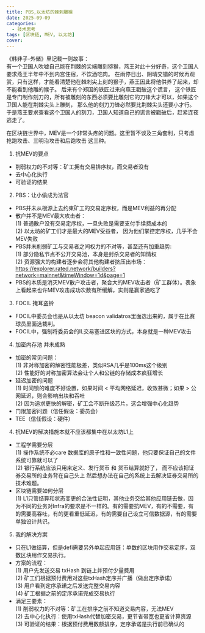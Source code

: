 ```yaml
---
title: PBS,以太坊的棘刺雕猴
date: 2025-09-09
categories:
  - 技术思考
tags: [区块链, MEV, 以太坊]
cover: 
---  
```


《韩非子-外储》里记载一则故事：  
有一个卫国人吹嘘自己能在荆棘的尖端雕刻猕猴，燕王对此十分好奇，这个卫国人要求燕王半年中不到内宫住宿，不饮酒吃肉。
在雨停日出、阴晴交错的时候再观赏，只有这样，才能看清楚他在棘刺尖上刻的猴子，燕王因此将他供养了起来，却不能看到他雕的猴子。 
后来有个郑国的铁匠过来向燕王戳破这个谎言， 这个铁匠是专门制作刻刀的，所有被雕刻的东西必须要比雕刻它的刀锋大才可以，如果这个卫国人能在荆棘尖头上雕刻，
那么他的刻刀刀锋必然要比荆棘尖头还要小才行。 于是燕王要求查看这个卫国人的刻刀，卫国人知道自己的谎言被戳破后，赶紧连夜逃走了。  


在区块链世界中，MEV是一个非常头疼的问题。这里暂不谈及三角套利，只考虑 抢跑攻击、三明治攻击和后跑攻击 这三种。









1. 抗MEV的要点
  - 削弱权力的不对等：矿工拥有交易排序权，而交易者没有
  - 去中心化执行
  - 可验证的结果  
2. PBS：让小偷成为法官 
  - PBS并未从根源上去约束矿工的交易定序权，而是MEV利益的再分配
  - 散户并不是MEV最大攻击者：  
    (1) 普通散户没有交易定序权，一旦失败是需要支付手续费成本的  
    (2) 以太坊的矿工们才是最大的MEV受益者， 因为他们掌控定序权，几乎不会MEV失败  
  - PBS并未削弱矿工与交易者之间权力的不对等，甚至还有加重趋势:  
    (1) 部分隐私节点不公开交易池，本身是封杀交易者的知情权  
    (2) 资源强大的构建者逐步会将其他构建者挤压出市场： https://explorer.rated.network/builders?network=mainnet&timeWindow=1d&page=1
  - PBS的本质是消灭MEV散户攻击者，聚合大的MEV攻击者（矿工群体）。表象上看起来也许MEV攻击成功次数有所缓解，实则是赢家通吃了

3.  FOCIL 掩耳盗铃
- FOCIL中委员会也是从以太坊 beacon validatros里面选出来的，属于在比赛球员里面选裁判。
- FOCIL中，强制将委员会的IL交易塞进区块的方式，本身就是一种MEV攻击

4. 加密内存池 并未成熟  
- 加密的常见问题：  
  (1) 非对称加密的解密性能极差，类似RSA几乎是100ms这个级别   
  (2) 性能好的对称加密算法会让个人和公链的存储成本疯狂增长  
- 延迟加密的问题  
  (1) 时间锁的难度不好设置，如果时间 < 平均网络延迟，收效甚微；如果 > 公网延迟，则会影响出块和吞吐  
  (2) 因为追求更快的解密，矿工会不断升级芯片，这会增强中心化趋势  
- 门限加密问题（信任假设：委员会）
- TEE（信任假设：硬件）


4. 抗MEV的解决措施本就不应该都集中在以太坊L1上
  - 工程学需要分层  
    (1) 操作系统不必care 数据库的原子性和一致性问题，他只要保证自己的文件系统可靠就可以了  
    (2) 银行系统应该只用来定义、发行货币 和 货币结算就好了， 而不应该把证券交易所的业务背在自己头上 然后想办法在自己的系统上去解决证券交易所的技术难题。  
  - 区块链需要如何分层  
    (1) L1只管结算和状态变更的合法性证明，其他业务交给其他应用链去做，因为不同的业务对Infra的要求是不一样的。有的需要抗MEV，有的不需要，有的需要高吞吐，有的更看重低延迟，有的需要自己设立可信数据源，有的需要单独设计共识。
5. 我的解决方案 
  - 只在L1做结算，但是defi需要另外单起应用链：单数的区块用作交易定序，双数区块用作交易执行。  
  - 方案的流程：  
    (1) 用户先发送交易 txHash 到链上并预付少量费用  
    (2) 矿工们根据预付费用对这些txHash定序并广播（做出定序承诺）  
    (3) 用户看到定序承诺之后发送完整交易内容    
    (4) 矿工根据之前的定序承诺完成交易执行  
  - 满足三要素：   
     (1) 削弱权力的不对等：矿工在排序之前不知道交易内容，无法MEV  
     (2) 去中心化执行：使用txHash代替加密交易，更节省带宽也更省计算资源  
     (3) 可验证的结果：根据预付费用数额排序，定序承诺是执行前已确认的
    
